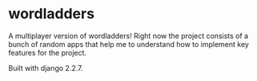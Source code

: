 # wordladders

A multiplayer version of wordladders! Right now the project consists of a bunch of random apps that help me to understand how to implement key features for the project.

Built with django 2.2.7.
